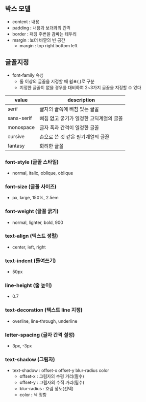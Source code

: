 ## 박스 모델
- content : 내용
- padding : 내용과 보더와의 간격
- border : 패딩 주변을 감싸는 테두리
- margin : 보더 바깥의 빈 공간
	- margin : top right bottom left

## 글꼴지정
- font-family 속성
	- 둘 이상의 글꼴을 지정할 때 쉼표(,)로 구분
	- 지정한 글꼴이 없을 경우를 대비하여 2~3가지 글꼴을 지정할 수 있다

value | description
--|--
serif | 글자의 끝쪽에 삐침 있는 글꼴
sans-serif | 삐침 없고 굵기가 일정한 고딕계열의 글꼴
monospace | 글자 폭과 간격이 일정한 글꼴
cursive | 손으로 쓴 것 같은 필기계열의 글꼴
fantasy | 화려한 글꼴

### font-style (글꼴 스타일)
- normal, italic, oblique, oblique <angle>

### font-size (글꼴 사이즈)
- px, large, 150%, 2.5em

### font-weight (글꼴 굵기)
- normal, lighter, bold, 900

### text-align (텍스트 정렬)
- center, left, right

### text-indent (들여쓰기)
- 50px

### line-height (줄 높이)
- 0.7

### text-decoration (텍스트 line 지정)
- overline, line-through, underline

### letter-spacing (글자 간격 설정)
- 3px, -3px

### text-shadow (그림자)
- text-shadow : offset-x offset-y blur-radius color
    - offset-x : 그림자의 수평 거리(필수)
    - offset-y : 그림자의 수직 거리(필수)
    - blur-radius : 흐림 정도(선택)
    - color : 색 정함

